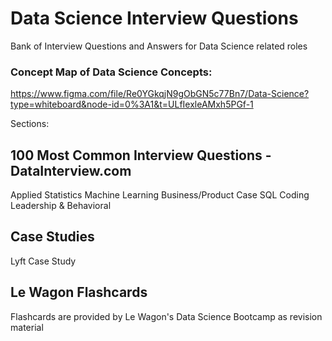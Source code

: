 # Data Science Interview Questions
Bank of Interview Questions and Answers for Data Science related roles

### Concept Map of Data Science Concepts:
https://www.figma.com/file/Re0YGkqjN9gObGN5c77Bn7/Data-Science?type=whiteboard&node-id=0%3A1&t=ULfIexleAMxh5PGf-1

Sections:
## 100 Most Common Interview Questions - DataInterview.com
Applied Statistics
Machine Learning
Business/Product Case
SQL
Coding
Leadership & Behavioral  

## Case Studies
Lyft Case Study

## Le Wagon Flashcards
Flashcards are provided by Le Wagon's Data Science Bootcamp as revision material
